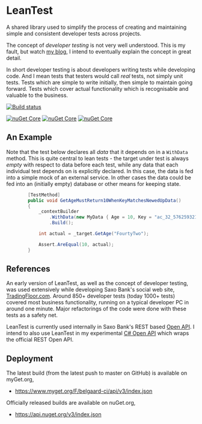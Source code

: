 # LeanTest
A shared library used to simplify the process of creating and maintaining simple and consistent developer tests across projects.

The concept of _developer testing_ is not very well understood. This is my fault, but watch [my blog](https://blog.elgaard.com), I intend to eventually explain the concept in great detail.

In short developer testing is about developers writing tests while developing code. And I mean tests that testers would call _real_ tests, not simply unit tests. Tests which are simple to write initially, then simple to maintain going forward. Tests which cover actual functionality which is recognisable and valuable to the business.

[![Build status](https://ci.appveyor.com/api/projects/status/gd05aw9aslc3kgbq/branch/master?svg=true)](https://ci.appveyor.com/project/belgaard/leantest/branch/master)

[![nuGet Core](https://img.shields.io/nuget/v/LeanTest.Core.svg?style=plastic)](https://www.nuget.org/Packages/LeanTest.Core)
[![nuGet Core](https://img.shields.io/nuget/v/LeanTest.Mock.svg?style=plastic)](https://www.nuget.org/Packages/LeanTest.Mock)
[![nuGet Core](https://img.shields.io/nuget/v/LeanTest.JSon.svg?style=plastic)](https://www.nuget.org/Packages/LeanTest.JSon)

## An Example
Note that the test below declares all _data_ that it depends on in a `WithData` method. This is quite central to lean tests - the target under test is always _empty_ with respect to data before each test, while any data that each individual test depends on is explicitly declared. In this case, the data is fed into a simple mock of an external service. In other cases the data could be fed into an (initially empty) database or other means for keeping state.

````csharp
        [TestMethod]
        public void GetAgeMustReturn10WhenKeyMatchesNewedUpData()
        {
            _contextBuilder
                .WithData(new MyData { Age = 10, Key = "ac_32_576259321" })
                .Build();

            int actual = _target.GetAge("FourtyTwo");

            Assert.AreEqual(10, actual);
        }
````

## References
An early version of LeanTest, as well as the concept of developer testing, was used extensively while developing Saxo Bank's social web site, [TradingFloor.com](https://www.tradingfloor.com/). Around 850+ developer tests (today 1000+ tests) covered most business functionality, running on a typical developer PC in around one minute. Major refactorings of the code were done with these tests as a safety net.

LeanTest is currently used internally in Saxo Bank's REST based [Open API](https://developer.saxo). I intend to also use LeanTest in my experimental [C# Open API](https://github.com/belgaard/TopOA) which wraps the official REST Open API.

## Deployment
The latest build (from the latest push to master on GitHub) is available on myGet.org,
 - https://www.myget.org/F/belgaard-ci/api/v3/index.json
 
Officially released builds are available on nuGet.org,
 - https://api.nuget.org/v3/index.json
